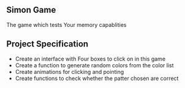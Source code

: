 ## Simon Game

The game which tests Your memory capablities

## Project Specification

- Create an interface with Four boxes to click on in this game
- Create a function to generate random colors from the color list
- Create animations for clicking and pointing
- Create functions to check whether the patter chosen are correct